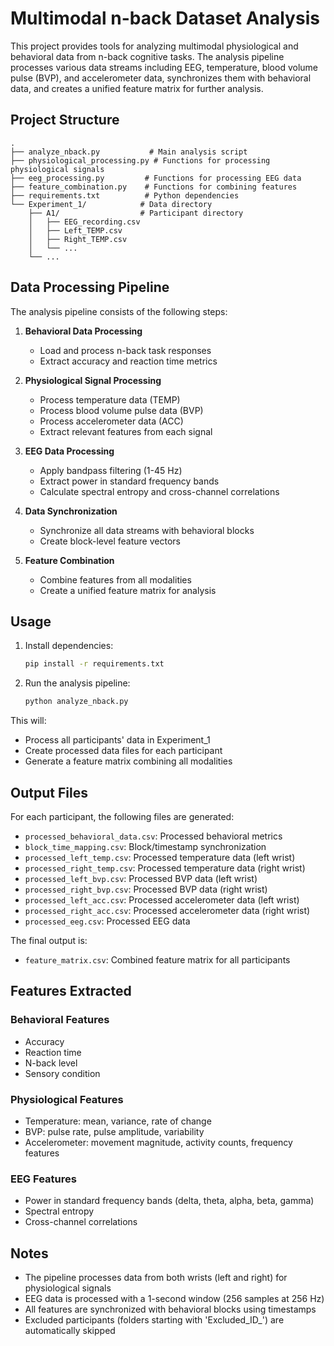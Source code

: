 # Multimodal n-back Dataset Analysis

This project provides tools for analyzing multimodal physiological and behavioral data from n-back cognitive tasks. The analysis pipeline processes various data streams including EEG, temperature, blood volume pulse (BVP), and accelerometer data, synchronizes them with behavioral data, and creates a unified feature matrix for further analysis.

## Project Structure

```
.
├── analyze_nback.py           # Main analysis script
├── physiological_processing.py # Functions for processing physiological signals
├── eeg_processing.py         # Functions for processing EEG data
├── feature_combination.py    # Functions for combining features
├── requirements.txt          # Python dependencies
└── Experiment_1/            # Data directory
    ├── A1/                  # Participant directory
    │   ├── EEG_recording.csv
    │   ├── Left_TEMP.csv
    │   ├── Right_TEMP.csv
    │   └── ...
    └── ...
```

## Data Processing Pipeline

The analysis pipeline consists of the following steps:

1. **Behavioral Data Processing**
   - Load and process n-back task responses
   - Extract accuracy and reaction time metrics

2. **Physiological Signal Processing**
   - Process temperature data (TEMP)
   - Process blood volume pulse data (BVP)
   - Process accelerometer data (ACC)
   - Extract relevant features from each signal

3. **EEG Data Processing**
   - Apply bandpass filtering (1-45 Hz)
   - Extract power in standard frequency bands
   - Calculate spectral entropy and cross-channel correlations

4. **Data Synchronization**
   - Synchronize all data streams with behavioral blocks
   - Create block-level feature vectors

5. **Feature Combination**
   - Combine features from all modalities
   - Create a unified feature matrix for analysis

## Usage

1. Install dependencies:
   ```bash
   pip install -r requirements.txt
   ```

2. Run the analysis pipeline:
   ```bash
   python analyze_nback.py
   ```

This will:
- Process all participants' data in Experiment_1
- Create processed data files for each participant
- Generate a feature matrix combining all modalities

## Output Files

For each participant, the following files are generated:
- `processed_behavioral_data.csv`: Processed behavioral metrics
- `block_time_mapping.csv`: Block/timestamp synchronization
- `processed_left_temp.csv`: Processed temperature data (left wrist)
- `processed_right_temp.csv`: Processed temperature data (right wrist)
- `processed_left_bvp.csv`: Processed BVP data (left wrist)
- `processed_right_bvp.csv`: Processed BVP data (right wrist)
- `processed_left_acc.csv`: Processed accelerometer data (left wrist)
- `processed_right_acc.csv`: Processed accelerometer data (right wrist)
- `processed_eeg.csv`: Processed EEG data

The final output is:
- `feature_matrix.csv`: Combined feature matrix for all participants

## Features Extracted

### Behavioral Features
- Accuracy
- Reaction time
- N-back level
- Sensory condition

### Physiological Features
- Temperature: mean, variance, rate of change
- BVP: pulse rate, pulse amplitude, variability
- Accelerometer: movement magnitude, activity counts, frequency features

### EEG Features
- Power in standard frequency bands (delta, theta, alpha, beta, gamma)
- Spectral entropy
- Cross-channel correlations

## Notes

- The pipeline processes data from both wrists (left and right) for physiological signals
- EEG data is processed with a 1-second window (256 samples at 256 Hz)
- All features are synchronized with behavioral blocks using timestamps
- Excluded participants (folders starting with 'Excluded_ID_') are automatically skipped 